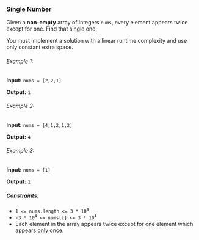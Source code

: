 <h3>Single Number</h3>

<p>Given a <b>non-empty</b> array of integers <code>nums</code>, every element appears twice except for one. Find that single one.</p>
<p>You must implement a solution with a linear runtime complexity and use only constant extra space.</p>

<h6>Example 1:</h6>
<p><b>Input:</b> <code>nums = [2,2,1]</code></p>
<p><b>Output:</b> <code>1</code></p>

<h6>Example 2:</h6>
<p><b>Input:</b> <code>nums = [4,1,2,1,2]</code></p>
<p><b>Output:</b> <code>4</code></p>

<h6>Example 3:</h6>
<p><b>Input:</b> <code>nums = [1]</code></p>
<p><b>Output:</b> <code>1</code></p>

<h5>Constraints:</h5>
<ul>
    <li><code>1 <= nums.length <= 3 * 10<sup>4</sup></code></li>
    <li><code>-3 * 10<sup>4</sup> <= nums[i] <= 3 * 10<sup>4</sup></code></li>
    <li>Each element in the array appears twice except for one element which appears only once.</li>
</ul>

